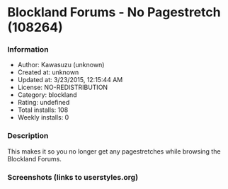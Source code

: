 # Blockland Forums - No Pagestretch (108264)

### Information
- Author: Kawasuzu (unknown)
- Created at: unknown
- Updated at: 3/23/2015, 12:15:44 AM
- License: NO-REDISTRIBUTION
- Category: blockland
- Rating: undefined
- Total installs: 108
- Weekly installs: 0


### Description
This makes it so you no longer get any pagestretches while browsing the Blockland Forums.


### Screenshots (links to userstyles.org)



